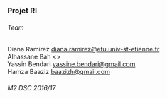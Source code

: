### Projet RI
  
###### Team
Diana Ramirez <diana.ramirez@etu.univ-st-etienne.fr>  
Alhassane Bah <>  
Yassin Bendari  <yassine.bendari@gmail.com>  
Hamza Baaziz <baazizh@gmail.com>  
  
###### M2 DSC 2016/17